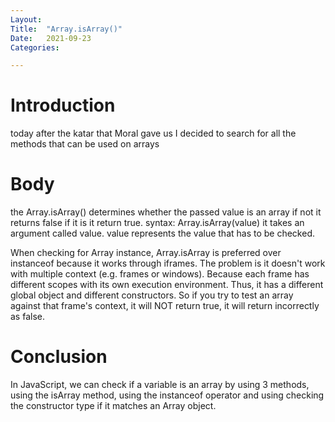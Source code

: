 ```yaml
---
Layout:
Title:	"Array.isArray()"
Date:	2021-09-23
Categories:

---
```


# Introduction

today after the katar that Moral gave us I decided to search for all the methods that can be used on arrays

# Body

the Array.isArray() determines whether the passed value is an array if not it returns false if it is it return true.
         syntax:
         Array.isArray(value)
it takes an argument called value.
value represents the value that has to be checked.

When checking for Array instance, Array.isArray is preferred over instanceof because it works through iframes.
The problem is it doesn't work with multiple context (e.g. frames or windows). Because each frame has different scopes with its own execution environment. Thus, it has a different global object and different constructors. So if you try to test an array against that frame's context, it will NOT return true, it will return incorrectly as false.

# Conclusion

In JavaScript, we can check if a variable is an array by using 3 methods, using the isArray method, using the instanceof operator and using checking the constructor type if it matches an Array object.